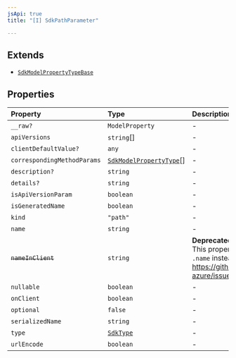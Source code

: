 ```yaml
---
jsApi: true
title: "[I] SdkPathParameter"

---
```

## Extends

- [`SdkModelPropertyTypeBase`](SdkModelPropertyTypeBase.md)

## Properties

| Property | Type | Description | Overrides | Inherited from |
| :------ | :------ | :------ | :------ | :------ |
| `__raw?` | `ModelProperty` | - | [`SdkModelPropertyTypeBase`](SdkModelPropertyTypeBase.md).`__raw` | [`SdkModelPropertyTypeBase`](SdkModelPropertyTypeBase.md).`__raw` |
| `apiVersions` | `string`[] | - | [`SdkModelPropertyTypeBase`](SdkModelPropertyTypeBase.md).`apiVersions` | [`SdkModelPropertyTypeBase`](SdkModelPropertyTypeBase.md).`apiVersions` |
| `clientDefaultValue?` | `any` | - | [`SdkModelPropertyTypeBase`](SdkModelPropertyTypeBase.md).`clientDefaultValue` | [`SdkModelPropertyTypeBase`](SdkModelPropertyTypeBase.md).`clientDefaultValue` |
| `correspondingMethodParams` | [`SdkModelPropertyType`](../type-aliases/SdkModelPropertyType.md)[] | - | - | - |
| `description?` | `string` | - | [`SdkModelPropertyTypeBase`](SdkModelPropertyTypeBase.md).`description` | [`SdkModelPropertyTypeBase`](SdkModelPropertyTypeBase.md).`description` |
| `details?` | `string` | - | [`SdkModelPropertyTypeBase`](SdkModelPropertyTypeBase.md).`details` | [`SdkModelPropertyTypeBase`](SdkModelPropertyTypeBase.md).`details` |
| `isApiVersionParam` | `boolean` | - | [`SdkModelPropertyTypeBase`](SdkModelPropertyTypeBase.md).`isApiVersionParam` | [`SdkModelPropertyTypeBase`](SdkModelPropertyTypeBase.md).`isApiVersionParam` |
| `isGeneratedName` | `boolean` | - | [`SdkModelPropertyTypeBase`](SdkModelPropertyTypeBase.md).`isGeneratedName` | [`SdkModelPropertyTypeBase`](SdkModelPropertyTypeBase.md).`isGeneratedName` |
| `kind` | `"path"` | - | - | - |
| `name` | `string` | - | [`SdkModelPropertyTypeBase`](SdkModelPropertyTypeBase.md).`name` | [`SdkModelPropertyTypeBase`](SdkModelPropertyTypeBase.md).`name` |
| ~~`nameInClient`~~ | `string` | **Deprecated**<br />This property is deprecated. Use `.name` instead.<br />https://github.com/Azure/typespec-azure/issues/446 | [`SdkModelPropertyTypeBase`](SdkModelPropertyTypeBase.md).`nameInClient` | [`SdkModelPropertyTypeBase`](SdkModelPropertyTypeBase.md).`nameInClient` |
| `nullable` | `boolean` | - | [`SdkModelPropertyTypeBase`](SdkModelPropertyTypeBase.md).`nullable` | [`SdkModelPropertyTypeBase`](SdkModelPropertyTypeBase.md).`nullable` |
| `onClient` | `boolean` | - | [`SdkModelPropertyTypeBase`](SdkModelPropertyTypeBase.md).`onClient` | [`SdkModelPropertyTypeBase`](SdkModelPropertyTypeBase.md).`onClient` |
| `optional` | `false` | - | [`SdkModelPropertyTypeBase`](SdkModelPropertyTypeBase.md).`optional` | [`SdkModelPropertyTypeBase`](SdkModelPropertyTypeBase.md).`optional` |
| `serializedName` | `string` | - | - | - |
| `type` | [`SdkType`](../type-aliases/SdkType.md) | - | [`SdkModelPropertyTypeBase`](SdkModelPropertyTypeBase.md).`type` | [`SdkModelPropertyTypeBase`](SdkModelPropertyTypeBase.md).`type` |
| `urlEncode` | `boolean` | - | - | - |
